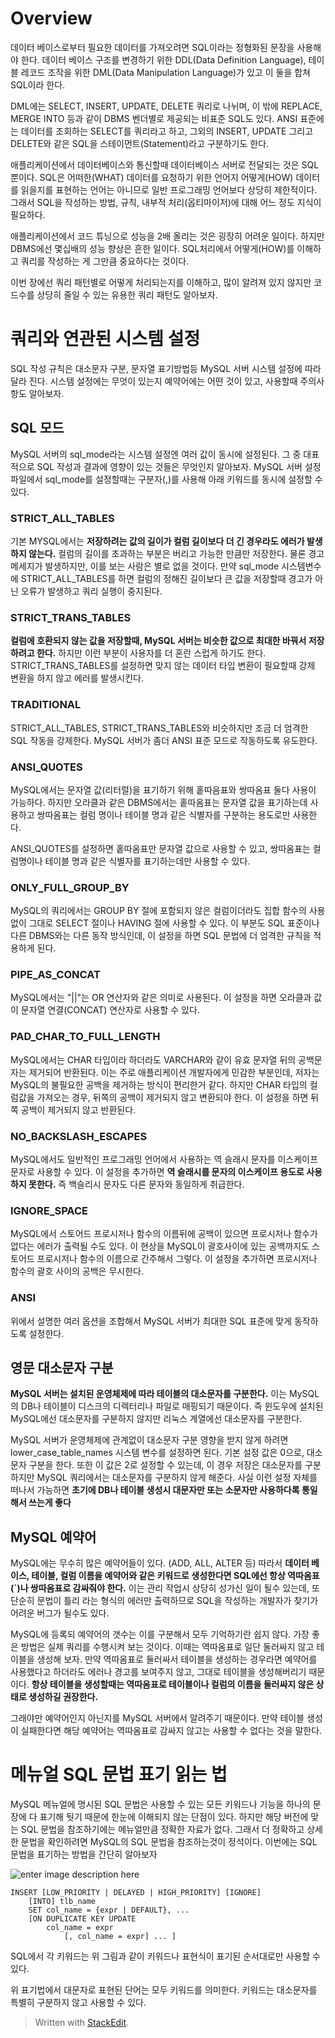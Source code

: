 # Overview

데이터 베이스로부터 필요한 데이터를 가져오려면 SQL이라는 정형화된 문장을 사용해야 한다. 데이터 베이스 구조를 변경하기 위한 DDL(Data Definition Language), 테이블 레코드 조작을 위한 DML(Data Manipulation Language)가 있고 이 둘을 합쳐 SQL이라 한다.

DML에는 SELECT, INSERT, UPDATE, DELETE 쿼리로 나뉘며, 이 밖에 REPLACE, MERGE INTO 등과 같이 DBMS 벤더별로 제공되는 비표준 SQL도 있다. ANSI 표준에는 데이터를 조회하는 SELECT를 쿼리라고 하고, 그외의 INSERT, UPDATE 그리고 DELETE와 같은 SQL을 스테이먼트(Statement)라고 구분하기도 한다.

애플리케이션에서 데이터베이스와 통신할때 데이터베이스 서버로 전달되는 것은 SQL뿐이다. SQL은 어떠한(WHAT) 데이터를 요청하기 위한 언어지 어떻게(HOW) 데이터를 읽을지를 표현하는 언어는 아니므로 일반 프로그래밍 언어보다 상당히 제한적이다. 그래서 SQL을 작성하는 방법, 규칙, 내부적 처리(옵티마이저)에 대해 어느 정도 지식이 필요하다.

애플리케이션에서 코드 튜닝으로 성능을 2배 올리는 것은 굉장히 어려운 일이다. 하지만 DBMS에선 몇십배의 성능 향상은 흔한 일이다. SQL처리에서 어떻게(HOW)를 이해하고 쿼리를 작성하는 게 그만큼 중요하다는 것이다. 

이번 장에선 쿼리 패턴별로 어떻게 처리되는지를 이해하고, 많이 알려져 있지 않지만 코드수를 상당히 줄일 수 있는 유용한 쿼리 패턴도 알아보자. 

# 쿼리와 연관된 시스템 설정

SQL 작성 규칙은 대소문자 구분, 문자열 표기방법등 MySQL 서버 시스템 설정에 따라달라 진다. 시스템 설정에는 무엇이 있는지 예약어에는 어떤 것이 있고, 사용할때 주의사항도 알아보자.

## SQL 모드

MySQL 서버의 sql_mode라는 시스템 설정엔 여러 값이 동시에 설정된다. 그 중 대표적으로 SQL 작성과 결과에 영향이 있는 것들은 무엇인지 알아보자. MySQL 서버 설정 파일에서 sql_mode를 설정할때는 구분자(,)를 사용해 아래 키워드를 동시에 설정할 수 있다. 

### STRICT_ALL_TABLES

기본 MYSQL에서는 **저장하려는 값의 길이가 컬럼 길이보다 더 긴 경우라도 에러가 발생하지 않는다.** 컬럼의 길이를 초과하는 부분은 버리고 가능한 만큼만 저장한다. 물론 경고 메세지가 발생하지만, 이를 보는 사람은 별로 없을 것이다. 만약 sql_mode 시스템변수에 STRICT_ALL_TABLES를 하면 컬럼의 정해진 길이보다 큰 값을 저장할때 경고가 아닌 오류가 발생하고 쿼리 실행이 중지된다.

### STRICT_TRANS_TABLES

**컬럼에 호환되지 않는 값을 저장할때, MySQL 서버는 비슷한 값으로 최대한 바꿔서 저장하려고 한다.** 하지만 이런 부분이 사용자를 더 혼란 스럽게 하기도 한다. STRICT_TRANS_TABLES를 설정하면 맞지 않는 데이터 타입 변환이 필요할때 강제 변환을 하지 않고 에러를 발생시킨다.

### TRADITIONAL
STRICT_ALL_TABLES, STRICT_TRANS_TABLES와 비슷하지만 조금 더 엄격한 SQL 작동을 강제한다. MySQL 서버가 좀더 ANSI 표준 모드로 작동하도록 유도한다.

### ANSI_QUOTES

MySQL에서는 문자열 값(리터럴)을 표기하기 위해 홑따음표와 쌍따옴표 둘다 사용이 가능하다. 하지만 오라클과 같은 DBMS에서는 홑따옴표는 문자열 값을 표기하는데 사용하고 쌍따옴표는 컬럼 명이나 테이블 명과 같은 식별자를 구분하는 용도로만 사용한다. 

ANSI_QUOTES를 설정하면 홑따옴표만 문자열 값으로 사용할 수 있고, 쌍따옴표는 컬럼명이나 테이블 명과 같은 식별자를 표기하는데만 사용할 수 있다. 

### ONLY_FULL_GROUP_BY

MySQL의 쿼리에서는 GROUP BY 절에 포함되지 않은 컬럼이더라도 집합 함수의 사용없이 그대로 SELECT 절이나 HAVING 절에 사용할 수 있다. 이 부분도 SQL 표준이나 다른 DBMS와는 다른 동작 방식인데, 이 설정을 하면 SQL 문법에 더 엄격한 규칙을 적용하게 된다.

### PIPE_AS_CONCAT

MySQL에서는 "||"는 OR 연산자와 같은 의미로 사용된다. 이 설정을 하면 오라클과 값이 문자열 연결(CONCAT) 연산자로 사용할 수 있다.

### PAD_CHAR_TO_FULL_LENGTH

MySQL에서는 CHAR 타입이라 하더라도 VARCHAR와 같이 유효 문자열 뒤의 공백문자는 제거되어 반환된다. 이는 주로 애플리케이션 개발자에게 민감한 부분인데, 저자는 MySQL의 불필요한 공백을 제거하는 방식이 편리한거 같다. 하지만 CHAR 타입의 컬럼값을 가져오는 경우, 뒤쪽의 공백이 제거되지 않고 변환되야 한다. 이 설정을 하면 뒤쪽 공백이 제거되지 않고 반환된다.

### NO_BACKSLASH_ESCAPES

MySQL에서도 일반적인 프로그래밍 언어에서 사용하는 역 슬래시 문자를 이스케이프 문자로 사용할 수 있다. 이 설정을 추가하면 **역 슬래시를 문자의 이스케이프 용도로 사용하지 못한다.** 즉 백슬리시 문자도 다른 문자와 동일하게 취급한다. 

### IGNORE_SPACE

MySQL에서 스토어드 프로시저나 함수의 이름뒤에 공백이 있으면 프로시저나 함수가 없다는 에러가 출력될 수도 있다. 이 현상을 MySQL이 괄호사이에 있는 공백까지도 스토어드 프로시저나 함수의 이름으로 간주해서 그렇다. 이 설정을 추가하면 프로시저나 함수의 괄호 사이의 공백은 무시한다. 

### ANSI
위에서 설명한 여러 옵션을 조합해서 MySQL 서버가 최대한 SQL 표준에 맞게 동작하도록 설정한다.

## 영문 대소문자 구분

**MySQL 서버는 설치된 운영체제에 따라 테이블의 대소문자를 구분한다.** 이는 MySQL의 DB나 테이블이 디스크의 디렉터리나 파일로 매핑되기 때문이다. 즉 윈도우에 설치된 MySQL에선 대소문자를 구분하지 않지만 리눅스 계열에선 대소문자를 구분한다. 

MySQL 서버가 운영체제에 관계없이 대소문자 구분 영향을 받지 않게 하려면 lower_case_table_names 시스템 변수를 설정하면 된다. 기본 설정 값은 0으로, 대소문자 구분을 한다. 또한 이 값은 2로 설정할 수 있는데, 이 경우 저장은 대소문자를 구분하지만 MySQL 쿼리에서는 대소문자를 구분하지 않게 해준다. 사실 이런 설정 자체를 떠나서 가능하면 **초기에 DB나 테이블 생성시 대문자만 또는 소문자만 사용하다록 통일해서 쓰는게 좋다**

## MySQL 예약어

MySQL에는 무수히 많은 예약어들이 있다. (ADD, ALL, ALTER 등) 따라서 **데이터 베이스, 테이블,  컬럼 이름을 예약어와 같은 키워드로 생성한다면 SQL에선 항상 역따옴표(`)나 쌍따옴표로 감싸줘야 한다.** 이는 관리 작업시 상당히 성가신 일이 될수 있는데, 또 단순히 문법이 틀리 라는 형식의 에러만 출력하므로 SQL을 작성하는 개발자가 찾기가 어려운 버그가 될수도 있다. 

MySQL에 등록되 예약어의 갯수는 이를 구분해서 모두 기억하기란 쉽지 않다. 가장 좋은 방법은 실제 쿼리를 수행시켜 보는 것이다. 이때는 역따옴표로 일단 둘러싸지 않고 테이블을 생성해 보자. 만약 역따옴표로 둘러싸서 테이블을 생성하는 경우라면 예약어를 사용했다고 하더라도 에러나 경고를 보여주지 않고, 그대로 테이블을 생성해버리기 때문이다. **항상 테이블을 생성할때는 역따옴표로 테이블이나 컬럼의 이름을 둘러싸지 않은 상태로 생성하길 권장한다.** 

그래야만 예약어인지 아닌지를 MySQL 서버에서 알려주기 때문이다. 만약 테이블 생성이 실패한다면 해당 예약어는 역따옴표로 감싸지 않고는 사용할 수 없다는 것을 말한다. 

# 메뉴얼 SQL 문법 표기 읽는 법

MySQL 메뉴얼에 명시된 SQL 문법은 사용할 수 있는 모든 키워드나 기능을 하나의 문장에 다 표기해 둿기 때문에 한눈에 이해되지 않는 단점이 있다. 하지만 해당 버전에 맞는 SQL 문법을 참조하기에는 메뉴얼만큼 정확한 자료가 없다. 그래서 더 정확하고 상세한 문법을 확인하려면 MySQL의 SQL 문법을 참조하는것이 정석이다. 이번에는 SQL 문법을 표기하는 방법을 간단히 알아보자 

![enter image description here](https://img1.daumcdn.net/thumb/R720x0.q80/?scode=mtistory2&fname=http://cfile7.uf.tistory.com/image/21784C3C5866670621BE75)

```
INSERT [LOW_PRIORITY | DELAYED | HIGH_PRIORITY] [IGNORE]
	[INTO] tlb_name
	SET col_name = {expr | DEFAULT}, ...
	[ON DUPLICATE KEY UPDATE
		col_name = expr
			[, col_name = expr] ... ]
```			



SQL에서 각 키워드는 위 그림과 같이 키워드나 표현식이 표기된 순서대로만 사용할 수 있다. 

위 표기법에서 대문자로 표현된 단어는 모두 키워드를 의미한다. 키워드는 대소문자를 특별히 구분하지 않고 사용할 수 있다. 









> Written with [StackEdit](https://stackedit.io/).
<!--stackedit_data:
eyJoaXN0b3J5IjpbLTE3MjMwODAwNzAsLTQ2Mzg4ODM0NywyMD
MwODE3OTgzLDExMjI3NDMzOTgsOTYyNzQyMTUwLC0xMzA2MzMw
NjIyLDQwNDkxNjE3MSwtMTUwOTY2OTI5MCwtMTc5NjU4OTM1LC
0xMDc1MzY2MTkyLDE3MDEyODgzNTEsLTU0NDA5NDE5LDE5MzY5
NjI3NiwyMDg5Njc3MjQ5LC0xNDM1NzU0NDAxLC01MDM3NjY1MT
csMTQyNDU5MDIyMCwyMDAxNzk5NjY5LDg2NTg3OTY0NywtNDAx
MTg0NDYwXX0=
-->